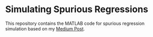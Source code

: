 # Simulating Spurious Regressions

This repository contains the MATLAB code for spurious regression simulation based on my [Medium Post](https://dataavicenna.medium.com/spurious-regression-and-matlab-simulation-b76e8d2dbd3d).
